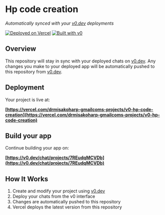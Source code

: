 # Hp code creation

*Automatically synced with your [v0.dev](https://v0.dev) deployments*

[![Deployed on Vercel](https://img.shields.io/badge/Deployed%20on-Vercel-black?style=for-the-badge&logo=vercel)](https://vercel.com/drmisakoharp-gmailcoms-projects/v0-hp-code-creation)
[![Built with v0](https://img.shields.io/badge/Built%20with-v0.dev-black?style=for-the-badge)](https://v0.dev/chat/projects/7REudqMCVDb)

## Overview

This repository will stay in sync with your deployed chats on [v0.dev](https://v0.dev).
Any changes you make to your deployed app will be automatically pushed to this repository from [v0.dev](https://v0.dev).

## Deployment

Your project is live at:

**[https://vercel.com/drmisakoharp-gmailcoms-projects/v0-hp-code-creation](https://vercel.com/drmisakoharp-gmailcoms-projects/v0-hp-code-creation)**

## Build your app

Continue building your app on:

**[https://v0.dev/chat/projects/7REudqMCVDb](https://v0.dev/chat/projects/7REudqMCVDb)**

## How It Works

1. Create and modify your project using [v0.dev](https://v0.dev)
2. Deploy your chats from the v0 interface
3. Changes are automatically pushed to this repository
4. Vercel deploys the latest version from this repository
